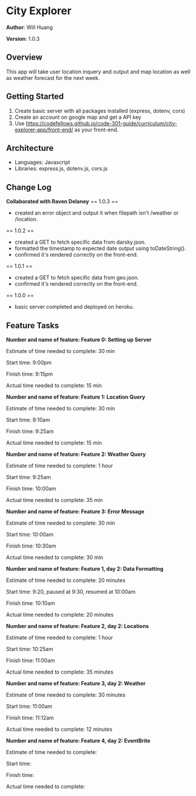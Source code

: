 # City Explorer

**Author**: Will Huang

**Version**: 1.0.3

## Overview
<!-- Provide a high level overview of what this application is and why you are building it, beyond the fact that it's an assignment for this class. (i.e. What's your problem domain?) -->
This app will take user location inquery and output and map location as well as weather forecast for the next week.

## Getting Started
<!-- What are the steps that a user must take in order to build this app on their own machine and get it running? -->
1. Create basic server with all packages installed (express, dotenv, cors)
1. Create an account on google map and get a API key
1. Use https://codefellows.github.io/code-301-guide/curriculum/city-explorer-app/front-end/ as your front-end.

## Architecture
<!-- Provide a detailed description of the application design. What technologies (languages, libraries, etc) you're using, and any other relevant design information. -->
- Languages: Javascript
- Libraries: express.js, dotenv.js, cors.js

## Change Log
<!-- Use this area to document the iterative changes made to your application as each feature is successfully implemented. Use time stamps. Here's an examples:

01-01-2001 4:59pm - Application now has a fully-functional express server, with a GET route for the location resource.

## Credits and Collaborations
<!-- Give credit (and a link) to other people or resources that helped you build this application. -->
**Collaborated with Raven Delaney**
== 1.0.3 ==
- created an error object and output it when filepath isn't /weather or /location.

== 1.0.2 ==
- created a GET to fetch specific data from darsky.json.
- formatted the timestamp to expected date output using toDateString().
- confirmed it's rendered correctly on the front-end.

== 1.0.1 ==
- created a GET to fetch specific data from geo.json.
- confirmed it's rendered correctly on the front-end.

== 1.0.0 ==
- basic server completed and deployed on heroku.

## Feature Tasks

**Number and name of feature: Feature 0: Setting up Server**

Estimate of time needed to complete: 30 min

Start time: 9:00pm

Finish time: 9:15pm

Actual time needed to complete: 15 min

**Number and name of feature: Feature 1: Location Query**

Estimate of time needed to complete: 30 min

Start time: 9:10am

Finish time: 9:25am

Actual time needed to complete: 15 min

**Number and name of feature: Feature 2: Weather Query**

Estimate of time needed to complete: 1 hour

Start time: 9:25am

Finish time: 10:00am

Actual time needed to complete: 35 min

**Number and name of feature: Feature 3: Error Message**

Estimate of time needed to complete: 30 min

Start time: 10:00am

Finish time: 10:30am

Actual time needed to complete: 30 min


**Number and name of feature: Feature 1, day 2: Data Formatting**

Estimate of time needed to complete: 
20 minutes

Start time: 9:20, paused at 9:30, resumed at 10:00am

Finish time: 10:10am

Actual time needed to complete:  20 minutes

**Number and name of feature: Feature 2, day 2: Locations**

Estimate of time needed to complete: 
1 hour

Start time: 10:25am

Finish time: 11:00am

Actual time needed to complete:  35 minutes

**Number and name of feature: Feature 3, day 2: Weather**

Estimate of time needed to complete: 
30 minutes

Start time: 11:00am

Finish time: 11:12am

Actual time needed to complete: 12 minutes

**Number and name of feature: Feature 4, day 2: EventBrite**

Estimate of time needed to complete: 

Start time: 

Finish time:

Actual time needed to complete: 